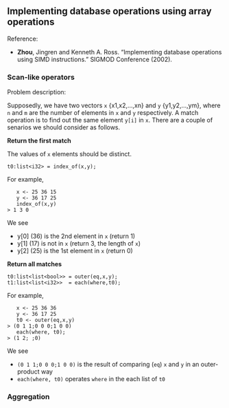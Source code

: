 ## Implementing database operations using array operations

Reference:

- **Zhou**, Jingren and Kenneth A. Ross. “Implementing database operations
  using SIMD instructions.” SIGMOD Conference (2002).

### Scan-like operators

Problem description:

Supposedly, we have two vectors `x` {x1,x2,...,xn} and `y` {y1,y2,...,ym},
where `n` and `m` are the number of elements in `x` and `y` respectively. A
match operation is to find out the same element `y[i]` in `x`.  There are a
couple of senarios we should consider as follows.

**Return the first match**

The values of `x` elements should be distinct.

```
t0:list<i32> = index_of(x,y);
```

For example,

```
   x <- 25 36 15
   y <- 36 17 25
   index_of(x,y)
> 1 3 0
```

We see

- y[0] (36) is the 2nd element in `x` (return 1)
- y[1] (17) is not in `x` (return 3, the length of `x`)
- y[2] (25) is the 1st element in `x` (return 0)

**Return all matches**

```
t0:list<list<bool>> = outer(eq,x,y);
t1:list<list<i32>>  = each(where,t0);
```

For example,

```
   x <- 25 36 36
   y <- 36 17 25
   t0 <- outer(eq,x,y)
> (0 1 1;0 0 0;1 0 0)
   each(where, t0);
> (1 2; ;0)
```

We see

- `(0 1 1;0 0 0;1 0 0)` is the result of comparing (`eq`) `x` and `y` in an
  outer-product way
- `each(where, t0)` operates `where` in the each list of `t0`

### Aggregation




